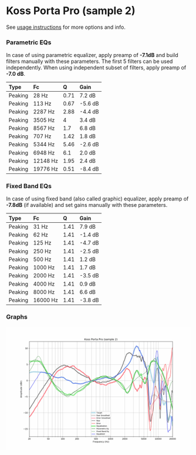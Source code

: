 # Koss Porta Pro (sample 2)
See [usage instructions](https://github.com/jaakkopasanen/AutoEq#usage) for more options and info.

### Parametric EQs
In case of using parametric equalizer, apply preamp of **-7.1dB** and build filters manually
with these parameters. The first 5 filters can be used independently.
When using independent subset of filters, apply preamp of **-7.0 dB**.

| Type    | Fc       |    Q | Gain    |
|:--------|:---------|:-----|:--------|
| Peaking | 28 Hz    | 0.71 | 7.2 dB  |
| Peaking | 113 Hz   | 0.67 | -5.6 dB |
| Peaking | 2287 Hz  | 2.88 | -4.4 dB |
| Peaking | 3505 Hz  | 4    | 3.4 dB  |
| Peaking | 8567 Hz  | 1.7  | 6.8 dB  |
| Peaking | 707 Hz   | 1.42 | 1.8 dB  |
| Peaking | 5344 Hz  | 5.46 | -2.6 dB |
| Peaking | 6948 Hz  | 6.1  | 2.0 dB  |
| Peaking | 12148 Hz | 1.95 | 2.4 dB  |
| Peaking | 19776 Hz | 0.51 | -8.4 dB |

### Fixed Band EQs
In case of using fixed band (also called graphic) equalizer, apply preamp of **-7.8dB**
(if available) and set gains manually with these parameters.

| Type    | Fc       |    Q | Gain    |
|:--------|:---------|:-----|:--------|
| Peaking | 31 Hz    | 1.41 | 7.9 dB  |
| Peaking | 62 Hz    | 1.41 | -1.4 dB |
| Peaking | 125 Hz   | 1.41 | -4.7 dB |
| Peaking | 250 Hz   | 1.41 | -2.5 dB |
| Peaking | 500 Hz   | 1.41 | 1.2 dB  |
| Peaking | 1000 Hz  | 1.41 | 1.7 dB  |
| Peaking | 2000 Hz  | 1.41 | -3.5 dB |
| Peaking | 4000 Hz  | 1.41 | 0.9 dB  |
| Peaking | 8000 Hz  | 1.41 | 6.6 dB  |
| Peaking | 16000 Hz | 1.41 | -3.8 dB |

### Graphs
![](./Koss%20Porta%20Pro%20(sample%202).png)